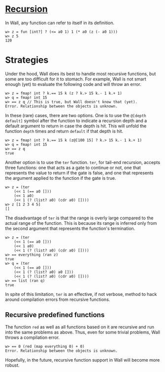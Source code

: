 # [Recursion](/recursion)

In Wall, any function can refer to itself in its definition.

```
w> z = fun [int?] ? (<= a0 1) 1 (* a0 (z (- a0 1)))
w> z 5
120
```

# Strategies

Under the hood, Wall does its best to handle most recursive functions, but some are too difficult for it to stomach.  For example, Wall is not smart enough (yet) to evaluate the following code and will throw an error.

```
w> z = fmap! int ? k.== 15 k (z ? k.> 15 k.- 1 k.+ 1)
w> q = fmap! int 15
w> == z q // This is true, but Wall doesn't know that (yet).
Error. Relationship between the objects is unknown.
```

In these (rare) cases, there are two options.  One is to use the `@[depth default]` symbol after the function to indicate a recursion depth and a default argument to return in case the depth is hit.  This will unfold the function `depth` times and return `default` if that depth is hit.

```
w> z = fmap! int ? k.== 15 k (z@[100 15] ? k.> 15 k.- 1 k.+ 1)
w> q = fmap! int 15
w> == z q
true
```

Another option is to use the `ter` function. `ter`, for tail-end recursion, accepts three functions: one that acts as a gate to continue or not, one that represents the value to return if the gate is false, and one that represents the argument applied to the function if the gate is true.

```
w> z = (ter
    (<< 1 (== a0 []))
    (<< 1 a0)
    (<< 1 (? (list? a0) (cdr a0) [])))
w> z [1 2 3 4 5]
[]
```

The disadvantage of `ter` is that the range is overly large compared to the actual range of the function.  This is because its range is inferred only from the second argument that represents the function's termination.

```
w> z = (ter
    (<< 1 (== a0 []))
    (<< 1 a0)
    (<< 1 (? (list? a0) (cdr a0) [])))
w> == everything (ran z)
true
w> q = (ter
    (<< 1 (== a0 []))
    (<< 1 (? (list? a0) a0 []))
    (<< 1 (? (list? a0) (cdr a0) [])))
w> == list (ran q)
true
```

In spite of this limitation, `ter` is an effective, if not verbose, method to hack around compilation errors from recursive functions.

## Recursive predefined functions

The function `red` as well as all functions based on it are recursive and run into the same problems as above.  Thus, even for some trivial problems, Wall throws a compilation error.

```
w> == 0 (red (map everything 0) + 0)
Error. Relationship between the objects is unknown.
```

Hopefully, in the future, recursive function support in Wall will become more robust.